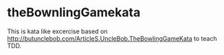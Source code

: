 # theBownlingGamekata
This is kata like excercise based on http://butunclebob.com/ArticleS.UncleBob.TheBowlingGameKata to teach TDD.
